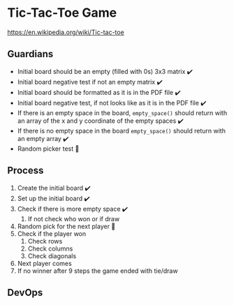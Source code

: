# Tic-Tac-Toe Game
https://en.wikipedia.org/wiki/Tic-tac-toe
## Guardians
- Initial board should be an empty (filled with 0s) 3x3 matrix :heavy_check_mark:
- Initial board negative test if not an empty matrix :heavy_check_mark:
- Initial board should be formatted as it is in the PDF file :heavy_check_mark:
- Initial board negative test, if not looks like as it is in the PDF file :heavy_check_mark:
- If there is an empty space in the board, `empty_space()` should return with an array of the x and y coordinate 
of the empty spaces :heavy_check_mark:
- If there is no empty space in the board `empty_space()` should return with an empty array :heavy_check_mark:
- Random picker test :small_orange_diamond:
## Process
1. Create the initial board :heavy_check_mark:
2. Set up the initial board :heavy_check_mark:
3. Check if there is more empty space :heavy_check_mark:
   1. If not check who won or if draw
4. Random pick for the next player :small_orange_diamond:
5. Check if the player won
   1. Check rows
   2. Check columns
   3. Check diagonals
6. Next player comes
7. If no winner after 9 steps the game ended with tie/draw
## DevOps